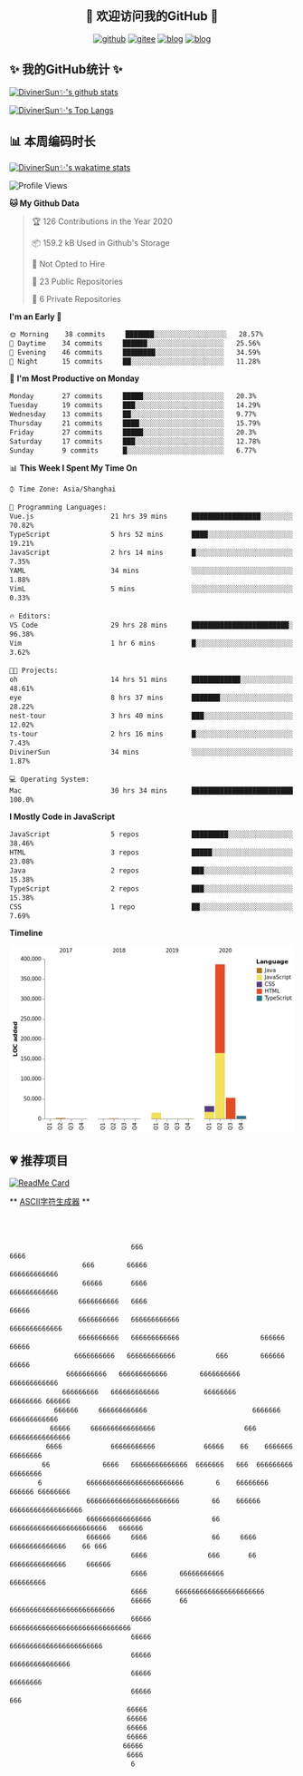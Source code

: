 <h2 align="center">👋 欢迎访问我的GitHub 👋</h2>
<p align="center">
  <a href="https://github.com/DivinerSun"><img src="https://img.shields.io/badge/GitHub-24292e" alt="github"></a>
  <a href="https://gitee.com/DivinerSun"><img src="https://img.shields.io/badge/Gitee-fe7300" alt="gitee"></a>
  <a href="https://www.diviner.site/"><img src="https://img.shields.io/badge/-Blog-ba4484" alt="blog"></a>
  <a href="https://juejin.cn/user/2963939080804093"><img src="https://img.shields.io/badge/-掘金-007fff" alt="blog"></a>
</p>

<h2>✨ 我的GitHub统计 ✨</h2>

[![DivinerSun✨'s github stats](https://github-readme-stats.vercel.app/api?username=DivinerSun&show_icons=true&theme=cobalt)](https://github.com/anuraghazra/github-readme-stats)

[![DivinerSun✨'s Top Langs](https://github-readme-stats.vercel.app/api/top-langs/?username=DivinerSun&langs_count=8)](https://github.com/anuraghazra/github-readme-stats)


## 📊 本周编码时长
[![DivinerSun✨'s wakatime stats](https://github-readme-stats.vercel.app/api/wakatime?username=DivinerSun)](https://github.com/anuraghazra/github-readme-stats)

<!--START_SECTION:waka-->
![Profile Views](http://img.shields.io/badge/Profile%20Views-132-blue)

**🐱 My Github Data** 

> 🏆 126 Contributions in the Year 2020
 > 
> 📦 159.2 kB Used in Github's Storage 
 > 
> 🚫 Not Opted to Hire
 > 
> 📜 23 Public Repositories 
 > 
> 🔑 6 Private Repositories  

**I'm an Early 🐤** 

```text
🌞 Morning    38 commits     ███████░░░░░░░░░░░░░░░░░░   28.57% 
🌆 Daytime    34 commits     ██████░░░░░░░░░░░░░░░░░░░   25.56% 
🌃 Evening    46 commits     ████████░░░░░░░░░░░░░░░░░   34.59% 
🌙 Night      15 commits     ██░░░░░░░░░░░░░░░░░░░░░░░   11.28%

```
📅 **I'm Most Productive on Monday** 

```text
Monday       27 commits     █████░░░░░░░░░░░░░░░░░░░░   20.3% 
Tuesday      19 commits     ███░░░░░░░░░░░░░░░░░░░░░░   14.29% 
Wednesday    13 commits     ██░░░░░░░░░░░░░░░░░░░░░░░   9.77% 
Thursday     21 commits     ████░░░░░░░░░░░░░░░░░░░░░   15.79% 
Friday       27 commits     █████░░░░░░░░░░░░░░░░░░░░   20.3% 
Saturday     17 commits     ███░░░░░░░░░░░░░░░░░░░░░░   12.78% 
Sunday       9 commits      █░░░░░░░░░░░░░░░░░░░░░░░░   6.77%

```


📊 **This Week I Spent My Time On** 

```text
⌚︎ Time Zone: Asia/Shanghai

💬 Programming Languages: 
Vue.js                   21 hrs 39 mins      █████████████████░░░░░░░░   70.82% 
TypeScript               5 hrs 52 mins       ████░░░░░░░░░░░░░░░░░░░░░   19.21% 
JavaScript               2 hrs 14 mins       █░░░░░░░░░░░░░░░░░░░░░░░░   7.35% 
YAML                     34 mins             ░░░░░░░░░░░░░░░░░░░░░░░░░   1.88% 
VimL                     5 mins              ░░░░░░░░░░░░░░░░░░░░░░░░░   0.33%

🔥 Editors: 
VS Code                  29 hrs 28 mins      ████████████████████████░   96.38% 
Vim                      1 hr 6 mins         █░░░░░░░░░░░░░░░░░░░░░░░░   3.62%

🐱‍💻 Projects: 
oh                       14 hrs 51 mins      ████████████░░░░░░░░░░░░░   48.61% 
eye                      8 hrs 37 mins       ███████░░░░░░░░░░░░░░░░░░   28.22% 
nest-tour                3 hrs 40 mins       ███░░░░░░░░░░░░░░░░░░░░░░   12.02% 
ts-tour                  2 hrs 16 mins       █░░░░░░░░░░░░░░░░░░░░░░░░   7.43% 
DivinerSun               34 mins             ░░░░░░░░░░░░░░░░░░░░░░░░░   1.87%

💻 Operating System: 
Mac                      30 hrs 34 mins      █████████████████████████   100.0%

```

**I Mostly Code in JavaScript** 

```text
JavaScript               5 repos             █████████░░░░░░░░░░░░░░░░   38.46% 
HTML                     3 repos             █████░░░░░░░░░░░░░░░░░░░░   23.08% 
Java                     2 repos             ███░░░░░░░░░░░░░░░░░░░░░░   15.38% 
TypeScript               2 repos             ███░░░░░░░░░░░░░░░░░░░░░░   15.38% 
CSS                      1 repo              ██░░░░░░░░░░░░░░░░░░░░░░░   7.69%

```


**Timeline**

![Chart not found](https://raw.githubusercontent.com/DivinerSun/DivinerSun/master/charts/bar_graph.png) 


<!--END_SECTION:waka-->


## 💗 推荐项目
[![ReadMe Card](https://github-readme-stats.vercel.app/api/pin/?username=ProphetTechnology&repo=nest-admin&theme=cobalt)](https://github.com/anuraghazra/github-readme-stats)


** [ASCII字符生成器](https://www.bootschool.net/ascii) **

```
                                                                                                 
                                                                                                 
                                                                                                 
                              666                                   6666                         
                  666        66666                            666666666666                       
                  66666       6666                           666666666666                        
                 6666666666   6666                                66666                          
                 6666666666   666666666666                      6666666666666                    
                 6666666666   666666666666                    666666    66666                    
                6666666666   666666666666          666        666666  66666                      
              6666666666   666666666666        6666666666     666666666666                       
             666666666   666666666666           66666666       66666666 666666                   
           666666     666666666666                          6666666 666666666666                 
          66666     6666666666666666                      666    666666666666666                 
         6666            66666666666            66666    66    6666666   66666666                
        66             6666   66666666666666  6666666   666  666666666   66666666                
       6           666666666666666666666666        6    66666666  666666 66666666                
                   66666666666666666666666        66    666666 666666666666666666                
                   6666666666666666               66    666666666666666666666666   666666        
                   666666     6666                66     6666    66666666666666    66 666        
                              6666               666       66   66666666666666     666666        
                              6666        66666666666            666666666                       
                              6666       6666666666666666666666                                  
                              66666       66       66666666666666666666666666                    
                              66666                        666666666666666666666666666666        
                              66666                             66666666666666666666666          
                              66666                                 666666666666666              
                              66666                                     66666666                 
                              66666                                        666                   
                             66666                                                               
                             66666                                                               
                             66666                                                               
                             66666                                         
                            66666                                                                
                             6666                                                                
                              6                                                                  
                                                                                                 
```
